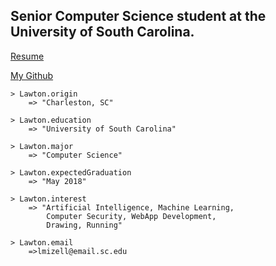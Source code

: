 ## Senior Computer Science student at the University of South Carolina.
[Resume](https://github.com/LawtonM/LawtonM.github.io/blob/master/files/Resume.pdf)

[My Github](https://github.com/Alcamech)

    > Lawton.origin
        => "Charleston, SC"

    > Lawton.education
        => "University of South Carolina"

    > Lawton.major
        => "Computer Science"

    > Lawton.expectedGraduation
        => "May 2018"

    > Lawton.interest
        => "Artificial Intelligence, Machine Learning,
            Computer Security, WebApp Development,
            Drawing, Running"

    > Lawton.email
        =>lmizell@email.sc.edu
